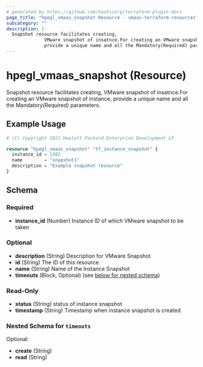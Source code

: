 ```yaml
---
# generated by https://github.com/hashicorp/terraform-plugin-docs
page_title: "hpegl_vmaas_snapshot Resource - vmaas-terraform-resources"
subcategory: ""
description: |-
  Snapshot resource facilitates creating,
              VMware snapshot of insatnce.For creating an VMware snapshot of instance,
              provide a unique name and all the Mandatory(Required) parameters.
---
```


# hpegl_vmaas_snapshot (Resource)

Snapshot resource facilitates creating,
			VMware snapshot of insatnce.For creating an VMware snapshot of instance,
			provide a unique name and all the Mandatory(Required) parameters.

## Example Usage

```terraform
# (C) Copyright 2021 Hewlett Packard Enterprise Development LP

resource "hpegl_vmaas_snapshot" "tf_instance_snapshot" {
  instance_id = 1382
  name        = "snapshot1"
  description = "Example snapshot resource"
}
```

<!-- schema generated by tfplugindocs -->
## Schema

### Required

- **instance_id** (Number) Instance ID of which VMware snapshot to be taken

### Optional

- **description** (String) Description for VMware Snapshot
- **id** (String) The ID of this resource.
- **name** (String) Name of the Instance Snapshot
- **timeouts** (Block, Optional) (see [below for nested schema](#nestedblock--timeouts))

### Read-Only

- **status** (String) status of instance snapshot
- **timestamp** (String) Timestamp when instance snapshot is created

<a id="nestedblock--timeouts"></a>
### Nested Schema for `timeouts`

Optional:

- **create** (String)
- **read** (String)


